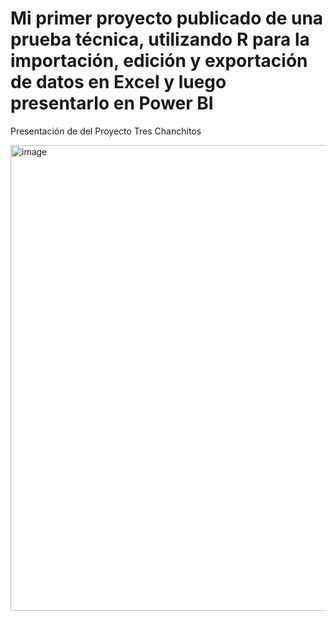 # Mi primer proyecto publicado de una prueba técnica, utilizando R para la importación, edición y exportación de datos en Excel y luego presentarlo en Power BI

Presentación de del Proyecto Tres Chanchitos


<img width="1335" height="745" alt="image" src="https://github.com/user-attachments/assets/aeea5d51-9e6d-42cc-849a-362988b73bac" />
